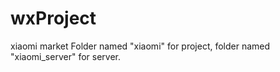 # wxProject
xiaomi market
Folder named "xiaomi" for project,
folder named "xiaomi_server" for server.
